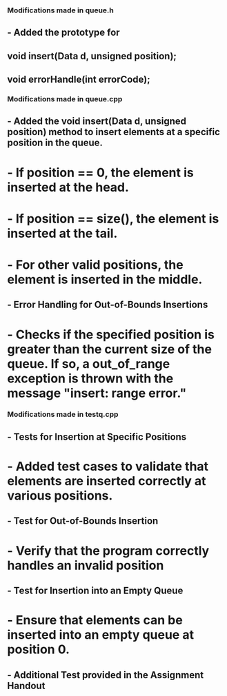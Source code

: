 ### Modifications made in queue.h
## - Added the prototype for 
##      void insert(Data d, unsigned position);
##      void errorHandle(int errorCode);

### Modifications made in queue.cpp
## - Added the void insert(Data d, unsigned position) method to insert elements at a specific position in the queue.
# - If position == 0, the element is inserted at the head.
# - If position == size(), the element is inserted at the tail.
# - For other valid positions, the element is inserted in the middle.

## - Error Handling for Out-of-Bounds Insertions
# - Checks if the specified position is greater than the current size of the queue. If so, a out_of_range exception is thrown with the message "insert: range error."

### Modifications made in testq.cpp
## - Tests for Insertion at Specific Positions
# - Added test cases to validate that elements are inserted correctly at various positions.
## -  Test for Out-of-Bounds Insertion
# - Verify that the program correctly handles an invalid position 
## - Test for Insertion into an Empty Queue
# -  Ensure that elements can be inserted into an empty queue at position 0.
## - Additional Test provided in the Assignment Handout 